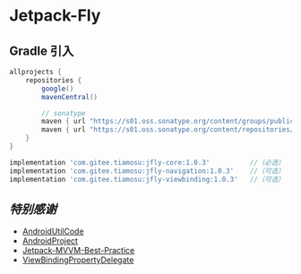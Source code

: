 # Jetpack-Fly

## Gradle 引入

```groovy
allprojects {
    repositories {
        google()
        mavenCentral()

        // sonatype
        maven { url "https://s01.oss.sonatype.org/content/groups/public" }
        maven { url "https://s01.oss.sonatype.org/content/repositories/releases" }
    }
}
```

```groovy
implementation 'com.gitee.tiamosu:jfly-core:1.0.3'          //（必选）
implementation 'com.gitee.tiamosu:jfly-navigation:1.0.3'    //（可选）
implementation 'com.gitee.tiamosu:jfly-viewbinding:1.0.3'   //（可选）
```

## *特别感谢*

* [AndroidUtilCode](https://github.com/Blankj/AndroidUtilCode)
* [AndroidProject](https://github.com/getActivity/AndroidProject)
* [Jetpack-MVVM-Best-Practice](https://github.com/KunMinX/Jetpack-MVVM-Best-Practice)
* [ViewBindingPropertyDelegate](https://github.com/androidbroadcast/ViewBindingPropertyDelegate)